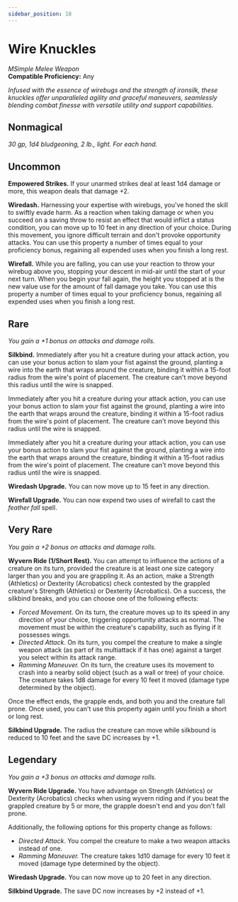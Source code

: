 ```yaml
---
sidebar_position: 18
---
```


# Wire Knuckles

*MSimple Melee Weapon*  
**Compatible Proficiency:** Any

*Infused with the essence of wirebugs and the strength of ironsilk, these knuckles offer unparalleled agility and graceful maneuvers, seamlessly blending combat finesse with versatile utility and support capabilities.*

## Nonmagical

*30 gp, 1d4 bludgeoning, 2 lb., light. For each hand.*

## Uncommon

**Empowered Strikes.** If your unarmed strikes deal at least 1d4 damage or more, this weapon deals that damage +2.

**Wiredash.** Harnessing your expertise with wirebugs, you've honed the skill to swiftly evade harm. As a reaction when taking damage or when you succeed on a saving throw to resist an effect that would inflict a status condition, you can move up to 10 feet in any direction of your choice. During this movement, you ignore difficult terrain and don't provoke opportunity attacks. You can use this property a number of times equal to your proficiency bonus, regaining all expended uses when you finish a long rest.

**Wirefall.** While you are falling, you can use your reaction to throw your wirebug above you, stopping your descent in mid-air until the start of your next turn. When you begin your fall again, the height you stopped at is the new value use for the amount of fall damage you take. You can use this property a number of times equal to your proficiency bonus, regaining all expended uses when you finish a long rest.

## Rare

*You gain a +1 bonus on attacks and damage rolls.*

**Silkbind.** Immediately after you hit a creature during your attack action, you can use your bonus action to slam your fist against the ground, planting a wire into the earth that wraps around the creature, binding it within a 15-foot radius from the wire's point of placement. The creature can't move beyond this radius until the wire is snapped.

Immediately after you hit a creature during your attack action, you can use your bonus action to slam your fist against the ground, planting a wire into the earth that wraps around the creature, binding it within a 15-foot radius from the wire's point of placement. The creature can't move beyond this radius until the wire is snapped.

Immediately after you hit a creature during your attack action, you can use your bonus action to slam your fist against the ground, planting a wire into the earth that wraps around the creature, binding it within a 15-foot radius from the wire's point of placement. The creature can't move beyond this radius until the wire is snapped.

**Wiredash Upgrade.** You can now move up to 15 feet in any direction.

**Wirefall Upgrade.** You can now expend two uses of wirefall to cast the *feather fall* spell.

## Very Rare

*You gain a +2 bonus on attacks and damage rolls.*

**Wyvern Ride (1/Short Rest).** You can attempt to influence the actions of a creature on its turn, provided the creature is at least one size category larger than you and you are grappling it. As an action, make a Strength (Athletics) or Dexterity (Acrobatics) check contested by the grappled creature's Strength (Athletics) or Dexterity (Acrobatics). On a success, the silkbind breaks, and you can choose one of the following effects:

- *Forced Movement.* On its turn, the creature moves up to its speed in any direction of your choice, triggering opportunity attacks as normal. The movement must be within the creature's capability, such as flying if it possesses wings.
- *Directed Attack.* On its turn, you compel the creature to make a single weapon attack (as part of its multiattack if it has one) against a target you select within its attack range.
- *Ramming Maneuver.* On its turn, the creature uses its movement to crash into a nearby solid object (such as a wall or tree) of your choice. The creature takes 1d8 damage for every 10 feet it moved (damage type determined by the object).

Once the effect ends, the grapple ends, and both you and the creature fall prone. Once used, you can't use this property again until you finish a short or long rest.

**Silkbind Upgrade.** The radius the creature can move while silkbound is reduced to 10 feet and the save DC increases by +1.

## Legendary

*You gain a +3 bonus on attacks and damage rolls.*

**Wyvern Ride Upgrade.** You have advantage on Strength (Athletics) or Dexterity (Acrobatics) checks when using wyvern riding and if you beat the grappled creature by 5 or more, the grapple doesn't end and you don't fall prone.

Additionally, the following options for this property change as follows:

- *Directed Attack.* You compel the creature to make a two weapon attacks instead of one.
- *Ramming Maneuver.* The creature takes 1d10 damage for every 10 feet it moved (damage type determined by the object).

**Wiredash Upgrade.** You can now move up to 20 feet in any direction.

**Silkbind Upgrade.** The save DC now increases by +2 instead of +1.
